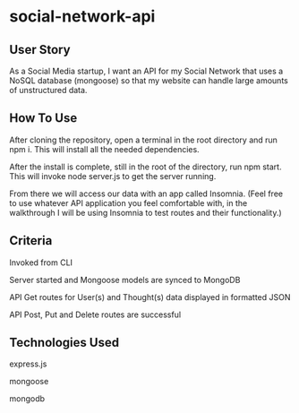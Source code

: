 # social-network-api
## User Story
As a Social Media startup, I want an API for my Social Network that uses a NoSQL database (mongoose)
so that my website can handle large amounts of unstructured data.
## How To Use
After cloning the repository, open a terminal in the root directory and run npm i. 
This will install all the needed dependencies. 

After the install is complete, still in the root of the directory, run npm start. 
This will invoke node server.js to get the server running. 

From there we will access our data with an app called Insomnia. 
(Feel free to use whatever API application you feel comfortable with, in the walkthrough I will be using Insomnia to test routes and their functionality.)
## Criteria
Invoked from CLI

Server started and Mongoose models are synced to MongoDB

API Get routes for User(s) and Thought(s) data displayed in formatted JSON

API Post, Put and Delete routes are successful
## Technologies Used
express.js

mongoose

mongodb
